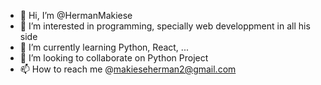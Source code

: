 - 👋 Hi, I’m @HermanMakiese
- 👀 I’m interested in programming, specially web developpment in all his side
- 🌱 I’m currently learning Python, React, ...
- 💞️ I’m looking to collaborate on Python Project
- 📫 How to reach me @makieseherman2@gmail.com

<!---
HermanMakiese/HermanMakiese is a ✨ special ✨ repository because its `README.md` (this file) appears on your GitHub profile.
You can click the Preview link to take a look at your changes.
--->
